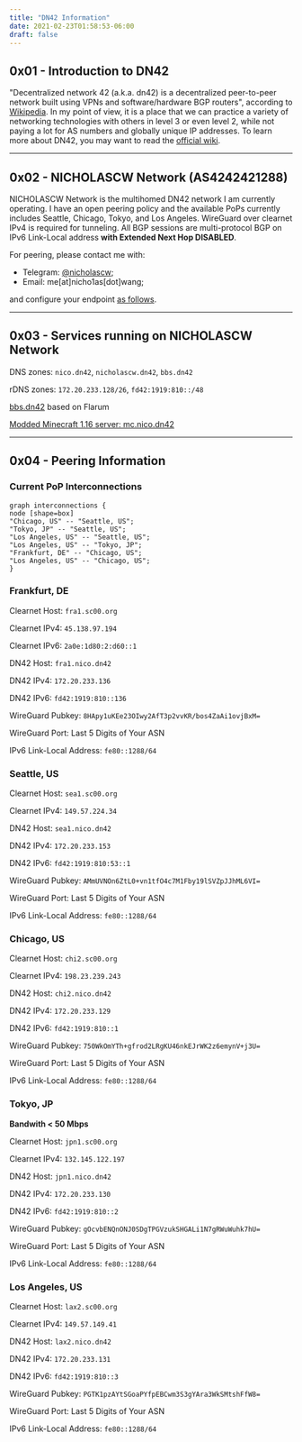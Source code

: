 ```yaml
---
title: "DN42 Information"
date: 2021-02-23T01:58:53-06:00
draft: false
---
```


## 0x01 - Introduction to DN42
"Decentralized network 42 (a.k.a. dn42) is a decentralized peer-to-peer network 
built using VPNs and software/hardware BGP routers", according to 
[Wikipedia](https://en.wikipedia.org/wiki/Decentralized_network_42). In my point of
view, it is a place that we can practice a variety of networking technologies with
others in level 3 or even level 2, while not paying a lot for AS numbers and 
globally unique IP addresses. To learn more about DN42, you may want to read the 
[official wiki](https://dn42.dev).

---

## 0x02 - NICHOLASCW Network (AS4242421288)

NICHOLASCW Network is the multihomed DN42 network I am currently operating. I have
an open peering policy and the available PoPs currently includes Seattle, Chicago, 
Tokyo, and Los Angeles. WireGuard over clearnet IPv4 is required for tunneling. All
 BGP sessions are multi-protocol BGP on IPv6 Link-Local address **with Extended Next Hop DISABLED**.

For peering, please contact me with:
- Telegram: [@nicholascw](https://t.me/nicholascw);
- Email: me[at]nicho1as[dot]wang;

and configure your endpoint [as follows](#0x04---peering-information).

---

## 0x03 - Services running on NICHOLASCW Network

DNS zones: `nico.dn42`, `nicholascw.dn42`, `bbs.dn42`

rDNS zones: `172.20.233.128/26`, `fd42:1919:810::/48`

[bbs.dn42](https://bbs.dn42) based on Flarum

[Modded Minecraft 1.16 server: mc.nico.dn42](https://bbs.dn42/d/17-modded-116-minecraft-server)

---

## 0x04 - Peering Information

### Current PoP Interconnections

```viz-circo
graph interconnections {
node [shape=box]
"Chicago, US" -- "Seattle, US";
"Tokyo, JP" -- "Seattle, US";
"Los Angeles, US" -- "Seattle, US";
"Los Angeles, US" -- "Tokyo, JP";
"Frankfurt, DE" -- "Chicago, US";
"Los Angeles, US" -- "Chicago, US";
}
```

### Frankfurt, DE

Clearnet Host: `fra1.sc00.org`

Clearnet IPv4: `45.138.97.194`

Clearnet IPv6: `2a0e:1d80:2:d60::1`

DN42 Host: `fra1.nico.dn42`

DN42 IPv4: `172.20.233.136`

DN42 IPv6: `fd42:1919:810::136`

WireGuard Pubkey: `8HApy1uKEe23OIwy2AfT3p2vvKR/bos4ZaAi1ovjBxM=`

WireGuard Port: Last 5 Digits of Your ASN

IPv6 Link-Local Address: `fe80::1288/64`



### Seattle, US

Clearnet Host: `sea1.sc00.org`

Clearnet IPv4: `149.57.224.34`

DN42 Host: `sea1.nico.dn42`

DN42 IPv4: `172.20.233.153`

DN42 IPv6: `fd42:1919:810:53::1`

WireGuard Pubkey: `AMmUVNOn6ZtL0+vn1tfO4c7M1Fby19lSVZpJJhML6VI=`

WireGuard Port: Last 5 Digits of Your ASN

IPv6 Link-Local Address: `fe80::1288/64`



### Chicago, US

Clearnet Host: `chi2.sc00.org`

Clearnet IPv4: `198.23.239.243`

DN42 Host: `chi2.nico.dn42`

DN42 IPv4: `172.20.233.129`

DN42 IPv6: `fd42:1919:810::1`

WireGuard Pubkey: `750WkOmYTh+gfrod2LRgKU46nkEJrWK2z6emynV+j3U=`

WireGuard Port: Last 5 Digits of Your ASN

IPv6 Link-Local Address: `fe80::1288/64`



### Tokyo, JP

**Bandwith < 50 Mbps**

Clearnet Host: `jpn1.sc00.org`

Clearnet IPv4: `132.145.122.197`

DN42 Host: `jpn1.nico.dn42`

DN42 IPv4: `172.20.233.130`

DN42 IPv6: `fd42:1919:810::2`

WireGuard Pubkey: `gOcvbENQnONJ0SDgTPGVzukSHGALi1N7gRWuWuhk7hU=`

WireGuard Port: Last 5 Digits of Your ASN

IPv6 Link-Local Address: `fe80::1288/64`



### Los Angeles, US

Clearnet Host: `lax2.sc00.org`

Clearnet IPv4: `149.57.149.41`

DN42 Host: `lax2.nico.dn42`

DN42 IPv4: `172.20.233.131`

DN42 IPv6: `fd42:1919:810::3`

WireGuard Pubkey: `PGTK1pzAYtSGoaPYfpEBCwm3S3gYAra3WkSMtshFfW8=`

WireGuard Port: Last 5 Digits of Your ASN

IPv6 Link-Local Address: `fe80::1288/64`

